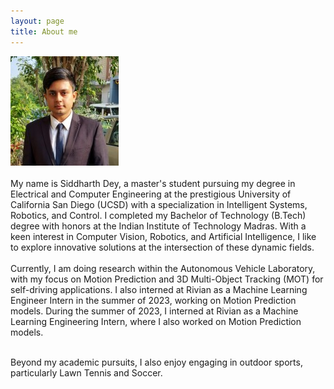 ```yaml
---
layout: page
title: About me
---
```

![casual_photo](/assets/LinkedIn_cropped_4.jpg) <br /> <br />
My name is Siddharth Dey, a master's student pursuing my degree in Electrical and Computer Engineering at the prestigious University of California San Diego (UCSD) with a specialization in Intelligent Systems, Robotics, and Control. I completed my Bachelor of Technology (B.Tech) degree with honors at the Indian Institute of Technology Madras. With a keen interest in Computer Vision, Robotics, and Artificial Intelligence, I like to explore innovative solutions at the intersection of these dynamic fields. 
<br /> <br />
Currently, I am doing research within the Autonomous Vehicle Laboratory, with my focus on Motion Prediction and 3D Multi-Object Tracking (MOT) for self-driving applications. I also interned at Rivian as a Machine Learning Engineer Intern in the summer of 2023, working on Motion Prediction models. During the summer of 2023, I interned at Rivian as a Machine Learning Engineering Intern, where I also worked on Motion Prediction models. 
<br /> <br />
<!-- Besides academics, I enjoy playing outdoor sports including Lawn Tennis and Soccer. -->
Beyond my academic pursuits, I also enjoy engaging in outdoor sports, particularly Lawn Tennis and Soccer.
     <!-- I completed my Bachelor of Technology (B.Tech) degree with honors at the Indian Institute of Technology Madras. During my Undergraduate, I worked at Toyota Connected India (TCIN) as a Computer Vision Intern. In addition to my corporate experiences, I actively contributed to Team Avishkar Hyperloop, where my responsibilities included the design and control of the Active Levitation mechanism and Semi-Active Suspension for the prototype hyperloop pod. -->
